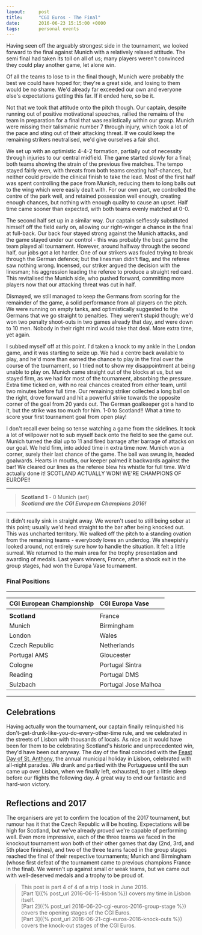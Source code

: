 ```yaml
---
layout:     post
title:      "CGI Euros - The Final"
date:       2016-06-23 15:15:00 +0000
tags:       personal events
---
```


Having seen off the arguably strongest side in the tournament, we looked forward to the final against Munich with a relatively relaxed attitude. The semi final had taken its toll on all of us; many players weren't convinced they could play another game, let alone win. 

<!-- Read More -->

Of all the teams to lose to in the final though, Munich were probably the best we could have hoped for; they're a great side, and losing to them would be no shame. We'd already far exceeded our own and everyone else's expectations getting this far. If it ended here, so be it.

Not that we took that attitude onto the pitch though. Our captain, despite running out of positive motivational speeches, rallied the remains of the team in preparation for a final that was realistically within our grasp. Munich were missing their talismanic number 7 through injury, which took a lot of the pace and sting out of their attacking threat. If we could keep the remaining strikers neutralised, we'd give ourselves a fair shot.

We set up with an optimistic 4-4-2 formation, partially out of necessity through injuries to our central midfield. The game started slowly for a final; both teams showing the strain of the previous five matches. The tempo stayed fairly even, with threats from both teams creating half-chances, but neither could provide the clinical finish to take the lead. Most of the first half was spent controlling the pace from Munich, reducing them to long balls out to the wing which were easily dealt with. For our own part, we controlled the centre of the park well, and retained possession well enough, creating enough chances, but nothing with enough quality to cause an upset. Half time came sooner than expected, with both teams evenly matched at 0-0.

The second half set up in a similar way. Our captain selflessly substituted himself off the field early on, allowing our right-winger a chance in the final at full-back. Our back four stayed strong against the Munich attacks, and the game stayed under our control - this was probably the best game the team played all tournament. However, around halfway through the second half, our jobs got a lot harder. One of our strikers was fouled trying to break through the German defence; but the linesman didn't flag, and the referee saw nothing wrong. Incensed, our striker argued the decision with the linesman; his aggression leading the referee to produce a straight red card. This revitalised the Munich side, who pushed forward, committing more players now that our attacking threat was cut in half.

Dismayed, we still managed to keep the Germans from scoring for the remainder of the game, a solid performance from all players on the pitch. We were running on empty tanks, and optimistically suggested to the Germans that we go straight to penalties. They weren't stupid though; we'd won two penalty shoot-outs in two games already that day, and were down to 10 men. Nobody in their right mind would take that deal. More extra time, yet again.

I subbed myself off at this point. I'd taken a knock to my ankle in the London game, and it was starting to seize up. We had a centre back available to play, and he'd more than earned the chance to play in the final over the course of the tournament, so I tried not to show my disappointment at being unable to play on. Munich came straight out of the blocks at us, but we stayed firm, as we had for most of the tournament, absorbing the pressure. Extra time ticked on, with no real chances created from either team, until two minutes before full time. Our remaining striker collected a long ball on the right, drove forward and hit a powerful strike towards the opposite corner of the goal from 20 yards out. The German goalkeeper got a hand to it, but the strike was too much for him. 1-0 to Scotland!! What a time to score your first tournament goal from open play!

I don't recall ever being so tense watching a game from the sidelines. It took a lot of willpower not to sub myself back onto the field to see the game out. Munich turned the dial up to 11 and fired barrage after barrage of attacks on our goal. We held firm, into added time in extra time now. Munich won a corner, surely their last chance of the game. The ball was swung in, headed goalwards. Hearts in mouths, our keeper palmed it backwards against the bar! We cleared our lines as the referee blew his whistle for full time. We'd actually done it! SCOTLAND ACTUALLY WON! WE'RE CHAMPIONS OF EUROPE!!

---

> **Scotland 1** - 0 Munich (aet)  
> ***Scotland are the CGI European Champions 2016!***

---

It didn't really sink in straight away. We weren't used to still being sober at this point; usually we'd head straight to the bar after being knocked out. This was uncharted territory. We walked off the pitch to a standing ovation from the remaining teams - everybody loves an underdog. We sheepishly looked around, not entirely sure how to handle the situation. It felt a little surreal. We returned to the main area for the trophy presentation and awarding of medals. Last years winners, France, after a shock exit in the group stages, had won the Europa Vase tournament.

### Final Positions

---

| CGI European Championship | CGI Europa Vase  |
|:---|:---|
|||
|**Scotland**|France|
|Munich|Birmingham|
|London|Wales|
|Czech Republic|Netherlands|
|Portugal AMS|Gloucester|
|Cologne|Portugal Sintra|
|Reading|Portugal DMS|
|Sulzbach|Portugal Jose Malhoa|

---

## Celebrations

Having actually won the tournament, our captain finally relinquished his don't-get-drunk-like-you-do-every-other-time rule, and we celebrated in the streets of Lisbon with thousands of locals. As nice as it would have been for them to be celebrating Scotland's historic and unprecedented win, they'd have been out anyway. The day of the final coincided with the [Feast Day of St. Anthony][saint-anthony-padua-feast-day], the annual municipal holiday in Lisbon, celebrated with all-night parades. We drank and partied with the Portuguese until the sun came up over Lisbon, when we finally left, exhausted, to get a little sleep before our flights the following day. A great way to end our fantastic and hard-won victory.

## Reflections and 2017

The organisers are yet to confirm the location of the 2017 tournament, but rumour has it that the Czech Republic will be hosting. Expectations will be high for Scotland, but we've already proved we're capable of performing well. Even more impressive, each of the three teams we faced in the knockout tournament won both of their other games that day (2nd, 3rd, and 5th place finishes), and two of the three teams faced in the group stages reached the final of their respective tournaments; Munich and Birmingham (whose first defeat of the tournament came to previous champions France in the final). We weren't up against small or weak teams, but we came out with well-deserved medals and a trophy to be proud of.


> This post is part 4 of 4 of a trip I took in June 2016.  
> [Part 1]({% post_url 2016-06-15-lisbon %}) covers my time in Lisbon itself.  
> [Part 2]({% post_url 2016-06-20-cgi-euros-2016-group-stage %}) covers the opening stages of the CGI Euros.  
> [Part 3]({% post_url 2016-06-21-cgi-euros-2016-knock-outs %}) covers the knock-out stages of the CGI Euros.  

[saint-anthony-padua-feast-day]: http://www.st-anthony-medal.com/saint-anthony-padua-feast-day.htm